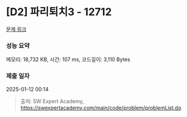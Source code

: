 # [D2] 파리퇴치3 - 12712 

[문제 링크](https://swexpertacademy.com/main/code/problem/problemDetail.do?contestProbId=AXuARWAqDkQDFARa) 

### 성능 요약

메모리: 18,732 KB, 시간: 107 ms, 코드길이: 3,110 Bytes

### 제출 일자

2025-01-12 00:14



> 출처: SW Expert Academy, https://swexpertacademy.com/main/code/problem/problemList.do